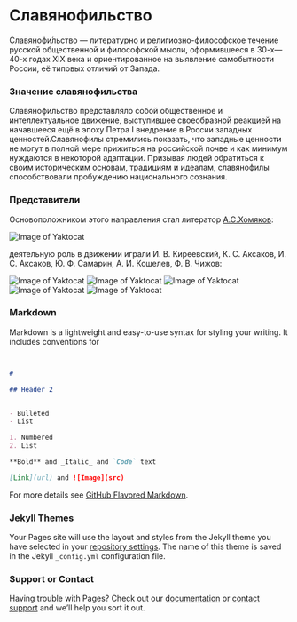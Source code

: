 # Славянофильство

Славянофи́льство — литературно и религиозно-философское течение русской общественной и философской мысли, оформившееся в 30-х—40-х годах XIX века и ориентированное на выявление самобытности России, её типовых отличий от Запада.

### Значение славянофильства

Славянофильство представляло собой общественное и интеллектуальное движение, выступившее своеобразной реакцией на начавшееся ещё в эпоху Петра I внедрение в России западных ценностей.Славянофилы стремились показать, что западные ценности не могут в полной мере прижиться на российской почве и как минимум нуждаются в некоторой адаптации. Призывая людей обратиться к своим историческим основам, традициям и идеалам, славянофилы способствовали пробуждению национального сознания.

### Представители

Основоположником этого направления стал литератор [А.С.Хомяков](https://ru.wikipedia.org/wiki/Хомяков,_Алексей_Степанович):

![Image of Yaktocat](https://upload.wikimedia.org/wikipedia/commons/thumb/8/8e/KhomyakovA_AvtoportretABR.jpg/250px-KhomyakovA_AvtoportretABR.jpg)

деятельную роль в движении играли И. В. Киреевский, К. С. Аксаков, И. С. Аксаков, Ю. Ф. Самарин, А. И. Кошелев, Ф. В. Чижов:

![Image of Yaktocat](https://lh3.googleusercontent.com/proxy/b4XU48kUZguAfd2ugWmHr0q2zvc8-0kCrl9jp99xo_VmZhZJ2zO2hTCJXVvKfqr2rN42EEUFULOo3_lyHKpMGFk) ![Image of Yaktocat](https://upload.wikimedia.org/wikipedia/commons/thumb/f/f8/KonstantinAksakov.jpg/159px-KonstantinAksakov.jpg) ![Image of Yaktocat](https://upload.wikimedia.org/wikipedia/commons/thumb/c/c5/%D0%90%D0%BA%D1%81%D0%B0%D0%BA%D0%BE%D0%B2_%D0%98%D0%B2%D0%B0%D0%BD_%D0%A1%D0%B5%D1%80%D0%B3%D0%B5%D0%B5%D0%B2%D0%B8%D1%87.jpg/159px-%D0%90%D0%BA%D1%81%D0%B0%D0%BA%D0%BE%D0%B2_%D0%98%D0%B2%D0%B0%D0%BD_%D0%A1%D0%B5%D1%80%D0%B3%D0%B5%D0%B5%D0%B2%D0%B8%D1%87.jpg) ![Image of Yaktocat](https://upload.wikimedia.org/wikipedia/commons/thumb/9/99/Yuri_Fyodorovich_Samarin_Kramskoi.jpg/159px-Yuri_Fyodorovich_Samarin_Kramskoi.jpg) ![Image of Yaktocat](https://upload.wikimedia.org/wikipedia/commons/1/10/Kosheljov%2C_Aleksandr_Ivanovich.jpg)

### Markdown

Markdown is a lightweight and easy-to-use syntax for styling your writing. It includes conventions for

```markdown


# 

## Header 2


- Bulleted
- List

1. Numbered
2. List

**Bold** and _Italic_ and `Code` text

[Link](url) and ![Image](src)
```

For more details see [GitHub Flavored Markdown](https://guides.github.com/features/mastering-markdown/).

### Jekyll Themes

Your Pages site will use the layout and styles from the Jekyll theme you have selected in your [repository settings](https://github.com/Essence027/Essence027.github.io/settings). The name of this theme is saved in the Jekyll `_config.yml` configuration file.

### Support or Contact

Having trouble with Pages? Check out our [documentation](https://docs.github.com/categories/github-pages-basics/) or [contact support](https://github.com/contact) and we’ll help you sort it out.
